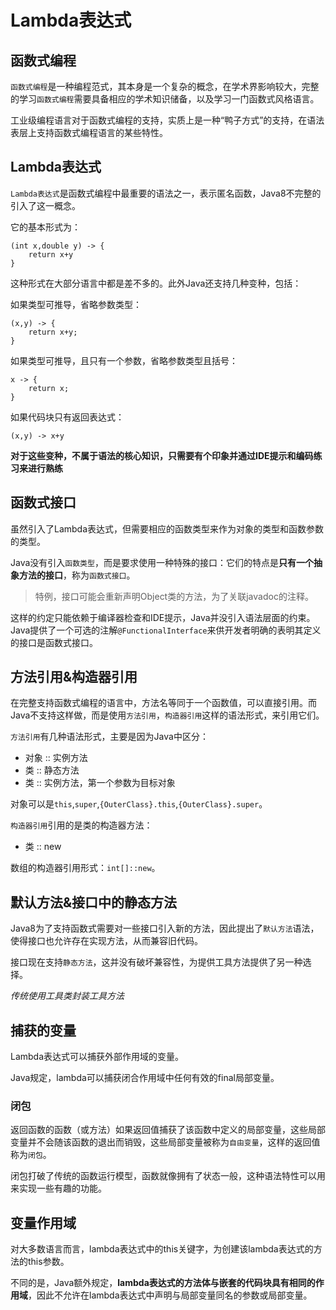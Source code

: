 # Lambda表达式

## 函数式编程

`函数式编程`是一种编程范式，其本身是一个复杂的概念，在学术界影响较大，完整的学习`函数式编程`需要具备相应的学术知识储备，以及学习一门函数式风格语言。

工业级编程语言对于函数式编程的支持，实质上是一种“鸭子方式”的支持，在语法表层上支持函数式编程语言的某些特性。
## Lambda表达式

`Lambda表达式`是函数式编程中最重要的语法之一，表示匿名函数，Java8不完整的引入了这一概念。

它的基本形式为：

```
(int x,double y) -> {
    return x+y
}
```

这种形式在大部分语言中都是差不多的。此外Java还支持几种变种，包括：

如果类型可推导，省略参数类型：

```
(x,y) -> {
    return x+y;
}
```

如果类型可推导，且只有一个参数，省略参数类型且括号：

```
x -> {
    return x;
}
```

如果代码块只有返回表达式：

```
(x,y) -> x+y
```

**对于这些变种，不属于语法的核心知识，只需要有个印象并通过IDE提示和编码练习来进行熟练**

## 函数式接口

虽然引入了Lambda表达式，但需要相应的函数类型来作为对象的类型和函数参数的类型。

Java没有引入`函数类型`，而是要求使用一种特殊的接口：它们的特点是**只有一个抽象方法的接口**，称为`函数式接口`。

>特例，接口可能会重新声明Object类的方法，为了关联javadoc的注释。

这样的约定只能依赖于编译器检查和IDE提示，Java并没引入语法层面的约束。Java提供了一个可选的注解`@FunctionalInterface`来供开发者明确的表明其定义的接口是函数式接口。

## 方法引用&构造器引用

在完整支持函数式编程的语言中，方法名等同于一个函数值，可以直接引用。而Java不支持这样做，而是使用`方法引用`，`构造器引用`这样的语法形式，来引用它们。

`方法引用`有几种语法形式，主要是因为Java中区分：

- 对象 :: 实例方法
- 类 :: 静态方法
- 类 :: 实例方法，第一个参数为目标对象

对象可以是`this`,`super`,`{OuterClass}.this`,`{OuterClass}.super`。

`构造器引用`引用的是类的构造器方法：

- 类 :: new

数组的构造器引用形式：`int[]::new`。

## 默认方法&接口中的静态方法

Java8为了支持函数式需要对一些接口引入新的方法，因此提出了`默认方法`语法，使得接口也允许存在实现方法，从而兼容旧代码。

接口现在支持`静态方法`，这并没有破坏兼容性，为提供工具方法提供了另一种选择。

*传统使用工具类封装工具方法*

## 捕获的变量

Lambda表达式可以捕获外部作用域的变量。

Java规定，lambda可以捕获闭合作用域中任何有效的final局部变量。

### 闭包

返回函数的函数（或方法）如果返回值捕获了该函数中定义的局部变量，这些局部变量并不会随该函数的退出而销毁，这些局部变量被称为`自由变量`，这样的返回值称为`闭包`。

闭包打破了传统的函数运行模型，函数就像拥有了状态一般，这种语法特性可以用来实现一些有趣的功能。

## 变量作用域

对大多数语言而言，lambda表达式中的this关键字，为创建该lambda表达式的方法的this参数。

不同的是，Java额外规定，**lambda表达式的方法体与嵌套的代码块具有相同的作用域**，因此不允许在lambda表达式中声明与局部变量同名的参数或局部变量。
